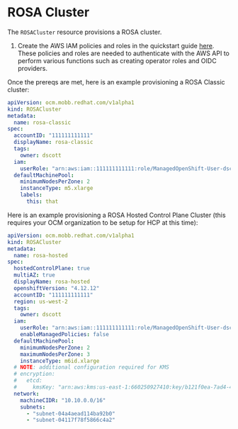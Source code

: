 # ROSA Cluster

The `ROSACluster` resource provisions a ROSA cluster.

1. Create the AWS IAM policies and roles in the quickstart guide [here](https://github.com/rh-mobb/ocm-operator/blob/main/docs/quickstart.md).  
These policies and roles are needed to authenticate with the AWS API to perform various functions such as 
creating operator roles and OIDC providers.


Once the prereqs are met, here is an example provisioning a ROSA Classic cluster:

```yaml
apiVersion: ocm.mobb.redhat.com/v1alpha1
kind: ROSACluster
metadata:
  name: rosa-classic
spec:
  accountID: "111111111111"
  displayName: rosa-classic
  tags:
    owner: dscott
  iam:
    userRole: "arn:aws:iam::111111111111:role/ManagedOpenShift-User-dscott_mobb-Role"
  defaultMachinePool:
    minimumNodesPerZone: 2
    instanceType: m5.xlarge
    labels:
      this: that
```

Here is an example provisioning a ROSA Hosted Control Plane Cluster (this requires your OCM organization 
to be setup for HCP at this time):

```yaml
apiVersion: ocm.mobb.redhat.com/v1alpha1
kind: ROSACluster
metadata:
  name: rosa-hosted
spec:
  hostedControlPlane: true
  multiAZ: true
  displayName: rosa-hosted
  openshiftVersion: "4.12.12"
  accountID: "111111111111"
  region: us-west-2
  tags:
    owner: dscott
  iam:
    userRole: "arn:aws:iam::111111111111:role/ManagedOpenShift-User-dscott_mobb-Role"
    enableManagedPolicies: false
  defaultMachinePool:
    minimumNodesPerZone: 2
    maximumNodesPerZone: 3
    instanceType: m6id.xlarge
  # NOTE: additional configuration required for KMS
  # encryption:
  #   etcd:
  #     kmsKey: "arn:aws:kms:us-east-1:660250927410:key/b121f0ea-7ad4-4153-b270-1592872f2e7d"
  network:
    machineCIDR: "10.10.0.0/16"
    subnets:
      - "subnet-04a4aead114ba92b0"
      - "subnet-04117f78f5866c4a2"
```
